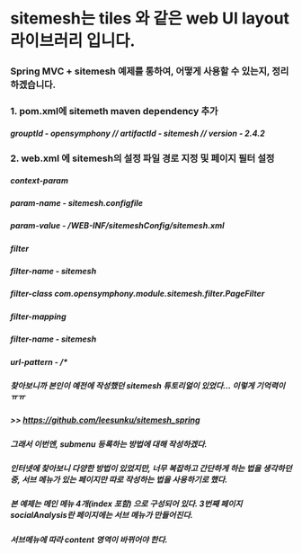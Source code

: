# sitemesh는 tiles 와 같은 web UI layout 라이브러리 입니다.
### Spring MVC + sitemesh 예제를 통하여, 어떻게 사용할 수 있는지, 정리하겠습니다.

### 1. pom.xml에 sitemeth maven dependency 추가
##### grouptId - opensymphony // artifactId - sitemesh // version - 2.4.2

### 2. web.xml 에 sitemesh의 설정 파일 경로 지정 및 페이지 필터 설정
##### context-param
##### param-name - sitemesh.configfile
##### param-value - /WEB-INF/sitemeshConfig/sitemesh.xml

##### filter
##### filter-name - sitemesh
##### filter-class com.opensymphony.module.sitemesh.filter.PageFilter

##### filter-mapping
##### filter-name - sitemesh
##### url-pattern - /*

##### 찾아보니까 본인이 예전에 작성했던 sitemesh 튜토리얼이 있었다... 이렇게 기억력이 ㅠㅠ
##### >>  https://github.com/leesunku/sitemesh_spring

##### 그래서 이번엔, submenu 등록하는 방법에 대해 작성하겠다.
##### 인터넷에 찾아보니 다양한 방법이 있었지만, 너무 복잡하고 간단하게 하는 법을 생각하던중, 서브 메뉴가 있는 페이지만 따로 작성하는 법을 사용하기로 했다.

##### 본 예제는 메인 메뉴 4개(index 포함) 으로 구성되어 있다. 3번째 페이지 socialAnalysis란 페이지에는 서브 메뉴가 만들어진다.
##### 서브메뉴에 따라 content 영역이 바뀌어야 한다.
